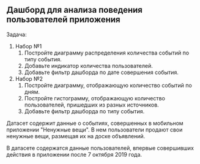 ## Дашборд для анализа поведения пользователей приложения

Задача:
1. Набор №1
    1. Постройте диаграмму распределения количества событий по типу события.
    2. Добавьте индикатор количества пользователей.
    3. Добавьте фильтр дашборда по дате совершения события.
2. Набор №2
    1. Постройте диаграмму, отображающую количество событий по дням.
    2. Постройте гистограмму, отображающую количество пользователей, пришедших из разных источников.
    3. Добавьте фильтр дашборда по типу события.

Датасет содержит данные о событиях, совершенных в мобильном приложении "Ненужные вещи". В нем пользователи продают свои ненужные вещи, размещая их на доске объявлений.

В датасете содержатся данные пользователей, впервые совершивших действия в приложении после 7 октября 2019 года.
